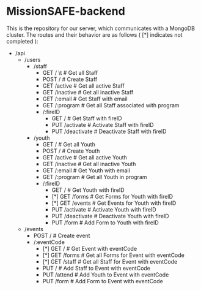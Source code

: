 # MissionSAFE-backend

This is the repository for our server, which communicates with a MongoDB cluster.
The routes and their behavior are as follows ( [*] indicates not completed ):

- /api
    - /users
        - /staff
            - GET / \t # Get all Staff
            - POST / # Create Staff
            - GET /active # Get all active Staff
            - GET /inactive # Get all inactive Staff
            - GET /:email # Get Staff with email
            - GET /:program # Get all Staff associated with program
            - /:fireID
                - GET / # Get Staff with fireID
                - PUT /activate # Activate Staff with fireID
                - PUT /deactivate # Deactivate Staff with fireID
        - /youth
            - GET / # Get all Youth
            - POST / # Create Youth
            - GET /active # Get all active Youth
            - GET /inactive # Get all inactive Youth
            - GET /:email # Get Youth with email
            - GET /:program # Get all Youth in program
            - /:fireID
                - GET / # Get Youth with fireID
                - [*] GET /forms # Get Forms for Youth with fireID
                - [*] GET /events # Get Events for Youth with fireID
                - PUT /activate # Activate Youth with fireID
                - PUT /deactivate # Deactivate Youth with fireID
                - PUT /form # Add Form to Youth with fireID
    - /events
        - POST / # Create event
        - /:eventCode
            - [*] GET / # Get Event with eventCode
            - [*] GET /forms # Get all Forms for Event with eventCode
            - [*] GET /staff # Get all Staff for Event with eventCode
            - PUT / # Add Staff to Event with eventCode
            - PUT /attend # Add Youth to Event with eventCode
            - PUT /form # Add Form to Event with eventCode